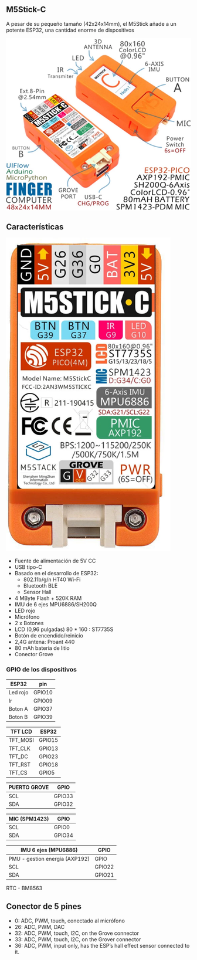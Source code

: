 ## M5Stick-C 

A pesar de su pequeño tamaño (42x24x14mm), el M5Stick añade a un potente ESP32, una cantidad enorme de dispositivos

![](./images/m5Stick.png)

## Características

![](./images/m5stickC_pinout.png)

* Fuente de alimentación de 5V CC
* USB tipo-C
* Basado en el desarrollo de ESP32: 
    * 802.11b/g/n HT40 Wi-Fi
    * Bluetooth BLE
    * Sensor Hall
* 4 MByte Flash + 520K RAM
* IMU de 6 ejes MPU6886/SH200Q
* LED rojo
* Micrófono
* 2 x Botones 
* LCD (0,96 pulgadas)  80 * 160 : ST7735S
* Botón de encendido/reinicio 
* 2,4G antena: Proant 440
* 80 mAh batería de litio
* Conector Grove




### GPIO de los dispositivos

|ESP32|pin|
|---|---|
|Led rojo|GPIO10
|Ir|GPIO09
|Boton A|GPIO37
|Boton B|GPIO39

|TFT LCD |ESP32	
|---|---	
|TFT_MOSI|	GPIO15
TFT_CLK|	GPIO13	
TFT_DC|	GPIO23	
TFT_RST|	GPIO18	
TFT_CS|  GPIO5

|PUERTO GROVE|GPIO
|---|---
SCL |GPIO33
SDA |	GPIO32


|MIC (SPM1423)|GPIO
|---|---
|SCL|	GPIO0
SDA|	GPIO34

IMU 6 ejes (MPU6886)|GPIO
---|---
PMU - gestion  energía (AXP192)|GPIO
SCL|GPIO22
SDA|	GPIO21



RTC - BM8563


## Conector de 5 pines

* 0: ADC, PWM, touch, conectado al micrófono
* 26: ADC, PWM, DAC
* 32: ADC, PWM, touch, I2C, on the Grove connector
* 33: ADC, PWM, touch, I2C, on the Grover connector
* 36: ADC, PWM, input only,  has the ESP’s hall effect sensor connected to it.
